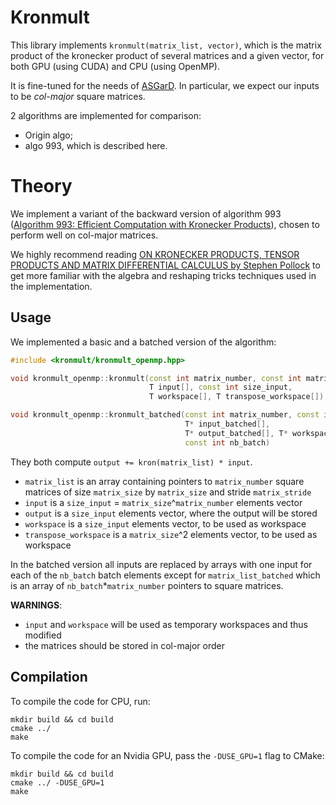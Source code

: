 # Kronmult

This library implements `kronmult(matrix_list, vector)`, which is the matrix product of the kronecker product of several matrices and a given vector, for both GPU (using CUDA) and CPU (using OpenMP).

It is fine-tuned for the needs of [ASGarD](https://github.com/project-asgard/asgard).
In particular, we expect our inputs to be *col-major* square matrices.

2 algorithms are implemented for comparison: 
- Origin algo;
- algo 993, which is described here.

# Theory

We implement a variant of the backward version of algorithm 993 ([Algorithm 993: Efficient Computation with Kronecker Products](https://dl.acm.org/doi/abs/10.1145/3291041)), chosen to perform well on col-major matrices.

We highly recommend reading [ON KRONECKER PRODUCTS, TENSOR PRODUCTS AND MATRIX DIFFERENTIAL CALCULUS by Stephen Pollock](https://www.le.ac.uk/economics/research/RePEc/lec/leecon/dp14-02.pdf) to get more familiar with the algebra and reshaping tricks techniques used in the implementation.

## Usage

We implemented a basic and a batched version of the algorithm:

```cpp
#include <kronmult/kronmult_openmp.hpp>

void kronmult_openmp::kronmult(const int matrix_number, const int matrix_size, T const * const matrix_list[], const int matrix_stride,
                               T input[], const int size_input,
                               T workspace[], T transpose_workspace[])

void kronmult_openmp::kronmult_batched(const int matrix_number, const int matrix_size, T const * const matrix_list_batched[], const int matrix_stride,
                                       T* input_batched[],
                                       T* output_batched[], T* workspace_batched[],
                                       const int nb_batch)
```

They both compute `output += kron(matrix_list) * input`.

- `matrix_list` is an array containing pointers to `matrix_number` square matrices of size `matrix_size` by `matrix_size` and stride `matrix_stride`
- `input` is a `size_input` = `matrix_size`^`matrix_number` elements vector
- `output` is a `size_input` elements vector, where the output will be stored
- `workspace` is a `size_input` elements vector, to be used as workspace
- `transpose_workspace` is a `matrix_size`^2 elements vector, to be used as workspace

In the batched version all inputs are replaced by arrays with one input for each of the `nb_batch` batch elements except for `matrix_list_batched` which is an array of `nb_batch`*`matrix_number` pointers to square matrices.

**WARNINGS**:

- `input` and `workspace` will be used as temporary workspaces and thus modified
- the matrices should be stored in col-major order

## Compilation

To compile the code for CPU, run:

```
mkdir build && cd build
cmake ../
make
```

To compile the code for an Nvidia GPU, pass the `-DUSE_GPU=1` flag to CMake:

```
mkdir build && cd build
cmake ../ -DUSE_GPU=1
make
```
